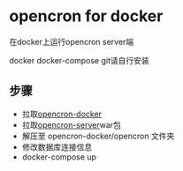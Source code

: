 # opencron for docker

在docker上运行opencron server端

docker docker-compose git请自行安装

## 步骤

- 拉取[opencron-docker](git@github.com:Demired/opencron-docker.git)
- 拉取[opencron-server](git@github.com:wolfboys/opencron.git)war包
- 解压至 opencron-docker/opencron 文件夹
- 修改数据库连接信息
- docker-compose up
